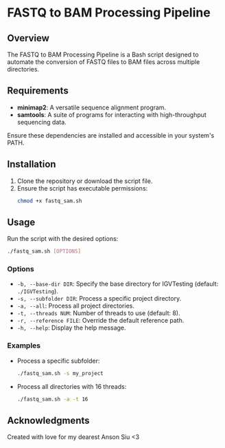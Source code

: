 # FASTQ to BAM Processing Pipeline

## Overview

The FASTQ to BAM Processing Pipeline is a Bash script designed to automate the conversion of FASTQ files to BAM files across multiple directories.

## Requirements

- **minimap2**: A versatile sequence alignment program.
- **samtools**: A suite of programs for interacting with high-throughput sequencing data.

Ensure these dependencies are installed and accessible in your system's PATH.

## Installation

1. Clone the repository or download the script file.
2. Ensure the script has executable permissions:
   ```bash
   chmod +x fastq_sam.sh
   ```

## Usage

Run the script with the desired options:

```bash
./fastq_sam.sh [OPTIONS]
```

### Options

- `-b, --base-dir DIR`: Specify the base directory for IGVTesting (default: `./IGVTesting`).
- `-s, --subfolder DIR`: Process a specific project directory.
- `-a, --all`: Process all project directories.
- `-t, --threads NUM`: Number of threads to use (default: 8).
- `-r, --reference FILE`: Override the default reference path.
- `-h, --help`: Display the help message.

### Examples

- Process a specific subfolder:
  ```bash
  ./fastq_sam.sh -s my_project
  ```

- Process all directories with 16 threads:
  ```bash
  ./fastq_sam.sh -a -t 16
  ```

## Acknowledgments

Created with love for my dearest Anson Siu <3

